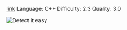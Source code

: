 [link](https://crackmes.one/crackme/62122b9d33c5d46c8bcbff02)
Language: C++
Difficulty: 2.3
Quality: 3.0

![Detect it easy](https://user-images.githubusercontent.com/33578715/162630392-af23b316-5ff1-46fe-b850-0f25243b2fd1.png)